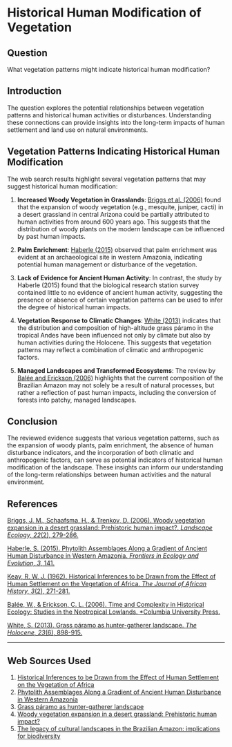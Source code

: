 # Historical Human Modification of Vegetation

## Question
What vegetation patterns might indicate historical human modification?

## Introduction
The question explores the potential relationships between vegetation patterns and historical human activities or disturbances. Understanding these connections can provide insights into the long-term impacts of human settlement and land use on natural environments.

## Vegetation Patterns Indicating Historical Human Modification

The web search results highlight several vegetation patterns that may suggest historical human modification:

1. **Increased Woody Vegetation in Grasslands**: [Briggs et al. (2006)](https://www.sciencedirect.com/science/article/pii/S014019630600365X) found that the expansion of woody vegetation (e.g., mesquite, juniper, cacti) in a desert grassland in central Arizona could be partially attributed to human activities from around 600 years ago. This suggests that the distribution of woody plants on the modern landscape can be influenced by past human impacts.

2. **Palm Enrichment**: [Haberle (2015)](https://www.frontiersin.org/articles/10.3389/fevo.2015.00141/full) observed that palm enrichment was evident at an archaeological site in western Amazonia, indicating potential human management or disturbance of the vegetation.

3. **Lack of Evidence for Ancient Human Activity**: In contrast, the study by Haberle (2015) found that the biological research station survey contained little to no evidence of ancient human activity, suggesting the presence or absence of certain vegetation patterns can be used to infer the degree of historical human impacts.

4. **Vegetation Response to Climatic Changes**: [White (2013)](https://journals.sagepub.com/doi/10.1177/0959683612471987) indicates that the distribution and composition of high-altitude grass páramo in the tropical Andes have been influenced not only by climate but also by human activities during the Holocene. This suggests that vegetation patterns may reflect a combination of climatic and anthropogenic factors.

5. **Managed Landscapes and Transformed Ecosystems**: The review by [Balée and Erickson (2006)](https://pmc.ncbi.nlm.nih.gov/articles/PMC2311456/) highlights that the current composition of the Brazilian Amazon may not solely be a result of natural processes, but rather a reflection of past human impacts, including the conversion of forests into patchy, managed landscapes.

## Conclusion
The reviewed evidence suggests that various vegetation patterns, such as the expansion of woody plants, palm enrichment, the absence of human disturbance indicators, and the incorporation of both climatic and anthropogenic factors, can serve as potential indicators of historical human modification of the landscape. These insights can inform our understanding of the long-term relationships between human activities and the natural environment.

## References

[Briggs, J. M., Schaafsma, H., & Trenkov, D. (2006). Woody vegetation expansion in a desert grassland: Prehistoric human impact?. *Landscape Ecology, 22*(2), 279-286.](https://www.sciencedirect.com/science/article/pii/S014019630600365X)

[Haberle, S. (2015). Phytolith Assemblages Along a Gradient of Ancient Human Disturbance in Western Amazonia. *Frontiers in Ecology and Evolution, 3*, 141.](https://www.frontiersin.org/articles/10.3389/fevo.2015.00141/full)

[Keay, R. W. J. (1962). Historical Inferences to be Drawn from the Effect of Human Settlement on the Vegetation of Africa. *The Journal of African History, 3*(2), 271-281.](https://www.cambridge.org/core/product/identifier/S0021853700003078/type/journal_article)

[Balée, W., & Erickson, C. L. (2006). Time and Complexity in Historical Ecology: Studies in the Neotropical Lowlands. *Columbia University Press.](https://pmc.ncbi.nlm.nih.gov/articles/PMC2311456/)

[White, S. (2013). Grass páramo as hunter-gatherer landscape. *The Holocene, 23*(6), 898-915.](https://journals.sagepub.com/doi/10.1177/0959683612471987)

---
## Web Sources Used

1. [Historical Inferences to be Drawn from the Effect of Human Settlement on the Vegetation of Africa](https://www.cambridge.org/core/product/identifier/S0021853700003078/type/journal_article)
2. [Phytolith Assemblages Along a Gradient of Ancient Human Disturbance in Western Amazonia](https://www.frontiersin.org/articles/10.3389/fevo.2015.00141/full)
3. [Grass páramo as hunter-gatherer landscape](https://journals.sagepub.com/doi/10.1177/0959683612471987)
4. [Woody vegetation expansion in a desert grassland: Prehistoric human impact?](https://www.sciencedirect.com/science/article/pii/S014019630600365X)
5. [The legacy of cultural landscapes in the Brazilian Amazon: implications for biodiversity](https://pmc.ncbi.nlm.nih.gov/articles/PMC2311456/)
